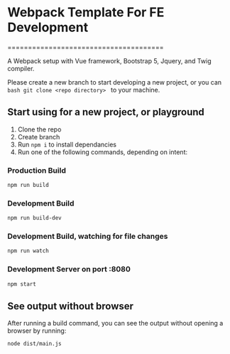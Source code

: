 # Webpack Template For FE Development

======================================

A Webpack setup with Vue framework, Bootstrap 5, Jquery, and Twig compiler.

Please create a new branch to start developing a new project, or you can `bash git clone <repo directory> ` to your machine.

## Start using for a new project, or playground

1. Clone the repo
2. Create branch
3. Run `npm i` to install dependancies
4. Run one of the following commands, depending on intent:

### Production Build

```bash
npm run build
```

### Development Build

```bash
npm run build-dev
```

### Development Build, watching for file changes

```bash
npm run watch
```

### Development Server on port :8080

```bash
npm start
```

## See output without browser

After running a build command, you can see the output without opening a browser by running:

```bash
node dist/main.js
```
    